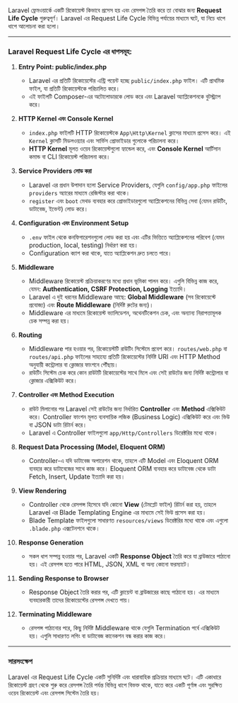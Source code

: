 Laravel ফ্রেমওয়ার্কে একটি রিকোয়েস্ট কিভাবে প্রসেস হয় এবং রেসপন্স তৈরি করে তা বোঝার জন্য **Request Life Cycle** গুরুত্বপূর্ণ। Laravel এর Request Life Cycle বিভিন্ন পর্যায়ের মাধ্যমে ঘটে, যা নিচে ধাপে ধাপে আলোচনা করা হলো।

---

### Laravel Request Life Cycle এর ধাপসমূহ:

1. **Entry Point: public/index.php**
   - Laravel এর প্রতিটি রিকোয়েস্টের এন্ট্রি পয়েন্ট হচ্ছে `public/index.php` ফাইল। এটি প্রাথমিক ফাইল, যা প্রতিটি রিকোয়েস্টকে পরিচালিত করে।
   - এই ফাইলটি Composer-এর অটোলোডারকে লোড করে এবং Laravel অ্যাপ্লিকেশনকে বুটস্ট্র্যাপ করে।

2. **HTTP Kernel এবং Console Kernel**
   - `index.php` ফাইলটি HTTP রিকোয়েস্টকে `App\Http\Kernel` ক্লাসের মাধ্যমে প্রসেস করে। এই `Kernel` ক্লাসটি মিডলওয়্যার এবং সার্ভিস প্রোভাইডার গুলোকে পরিচালনা করে।
   - **HTTP Kernel** মূলত ওয়েব রিকোয়েস্টগুলো হ্যান্ডেল করে, এবং **Console Kernel** আর্টিসান কমান্ড বা CLI রিকোয়েস্ট পরিচালনা করে।

3. **Service Providers লোড করা**
   - Laravel এর প্রধান উপাদান হলো Service Providers, যেগুলি `config/app.php` ফাইলের `providers` অ্যারের মাধ্যমে রেজিস্টার করা থাকে।
   - `register` এবং `boot` মেথড ব্যবহার করে প্রোভাইডারগুলো অ্যাপ্লিকেশনের বিভিন্ন সেবা (যেমন রাউটিং, ডাটাবেজ, ইভেন্ট) লোড করে।

4. **Configuration এবং Environment Setup**
   - `.env` ফাইল থেকে কনফিগারেশনগুলো লোড করা হয় এবং এটির ভিত্তিতে অ্যাপ্লিকেশনের পরিবেশ (যেমন production, local, testing) নির্ধারণ করা হয়।
   - Configuration ক্যাশ করা থাকে, যাতে অ্যাপ্লিকেশন দ্রুত চলতে পারে।

5. **Middleware**
   - Middleware রিকোয়েস্ট প্রক্রিয়াকরণের মধ্যে প্রধান ভূমিকা পালন করে। এগুলি বিভিন্ন কাজ করে, যেমন: **Authentication, CSRF Protection, Logging** ইত্যাদি।
   - Laravel এ দুই ধরনের Middleware আছে: **Global Middleware** (সব রিকোয়েস্টে প্রযোজ্য) এবং **Route Middleware** (নির্দিষ্ট রুটের জন্য)।
   - Middleware এর মাধ্যমে রিকোয়েস্ট ভ্যালিডেশন, অথেনটিকেশন চেক, এবং অন্যান্য নিরাপত্তামূলক চেক সম্পন্ন করা হয়।

6. **Routing**
   - Middleware পার হওয়ার পর, রিকোয়েস্টটি রাউটিং সিস্টেমে প্রবেশ করে। `routes/web.php` বা `routes/api.php` ফাইলের সাহায্যে প্রতিটি রিকোয়েস্টের নির্দিষ্ট URI এবং HTTP Method অনুযায়ী কন্ট্রোলার বা ক্লোজার ফাংশনে পৌঁছায়।
   - রাউটিং সিস্টেম চেক করে কোন রাউটটি রিকোয়েস্টের সাথে মিলে এবং সেই রাউটের জন্য নির্দিষ্ট কন্ট্রোলার বা ক্লোজার এক্সিকিউট করে।

7. **Controller এবং Method Execution**
   - রাউট মিলানোর পর Laravel সেই রাউটের জন্য নির্ধারিত **Controller** এবং **Method** এক্সিকিউট করে। Controller ফাংশন মূলত ব্যবসায়িক লজিক (Business Logic) এক্সিকিউট করে এবং ভিউ বা JSON ডাটা রিটার্ন করে।
   - Laravel এ Controller ফাইলগুলো `app/Http/Controllers` ডিরেক্টরির মধ্যে থাকে।

8. **Request Data Processing (Model, Eloquent ORM)**
   - Controller-এ যদি ডাটাবেজ অপারেশন থাকে, তাহলে এটি Model এবং Eloquent ORM ব্যবহার করে ডাটাবেজের সাথে কাজ করে। Eloquent ORM ব্যবহার করে ডাটাবেজ থেকে ডাটা Fetch, Insert, Update ইত্যাদি করা হয়।

9. **View Rendering**
   - Controller থেকে রেসপন্স হিসেবে যদি কোনো **View** (টেমপ্লেট ফাইল) রিটার্ন করা হয়, তাহলে Laravel এর Blade Templating Engine এর মাধ্যমে সেই ভিউ প্রসেস করা হয়।
   - Blade Template ফাইলগুলো সাধারণত `resources/views` ডিরেক্টরির মধ্যে থাকে এবং এগুলো `.blade.php` এক্সটেনশনে থাকে।

10. **Response Generation**
    - সকল ধাপ সম্পন্ন হওয়ার পর, Laravel একটি **Response Object** তৈরি করে যা ব্রাউজারে পাঠানো হয়। এই রেসপন্স হতে পারে HTML, JSON, XML বা অন্য কোনো ফরম্যাটে।

11. **Sending Response to Browser**
    - Response Object তৈরি করার পর, এটি ক্লায়েন্ট বা ব্রাউজারের কাছে পাঠানো হয়। এর মাধ্যমে ব্যবহারকারী তাদের রিকোয়েস্টের রেসপন্স দেখতে পায়।

12. **Terminating Middleware**
    - রেসপন্স পাঠানোর পরে, কিছু নির্দিষ্ট Middleware থাকে যেগুলি Termination পর্বে এক্সিকিউট হয়। এগুলি সাধারণত লগিং বা ডাটাবেজ কানেকশন বন্ধ করার কাজ করে।


---

### সারসংক্ষেপ

Laravel এর Request Life Cycle একটি সুনির্দিষ্ট এবং ধারাবাহিক প্রক্রিয়ার মাধ্যমে ঘটে। এটি একাধারে রিকোয়েস্ট গ্রহণ থেকে শুরু করে রেসপন্স তৈরি পর্যন্ত বিভিন্ন ধাপে বিভক্ত থাকে, যাতে করে একটি পূর্ণাঙ্গ এবং সুরক্ষিত ওয়েব রিকোয়েস্ট এবং রেসপন্স সিস্টেম তৈরি হয়।


